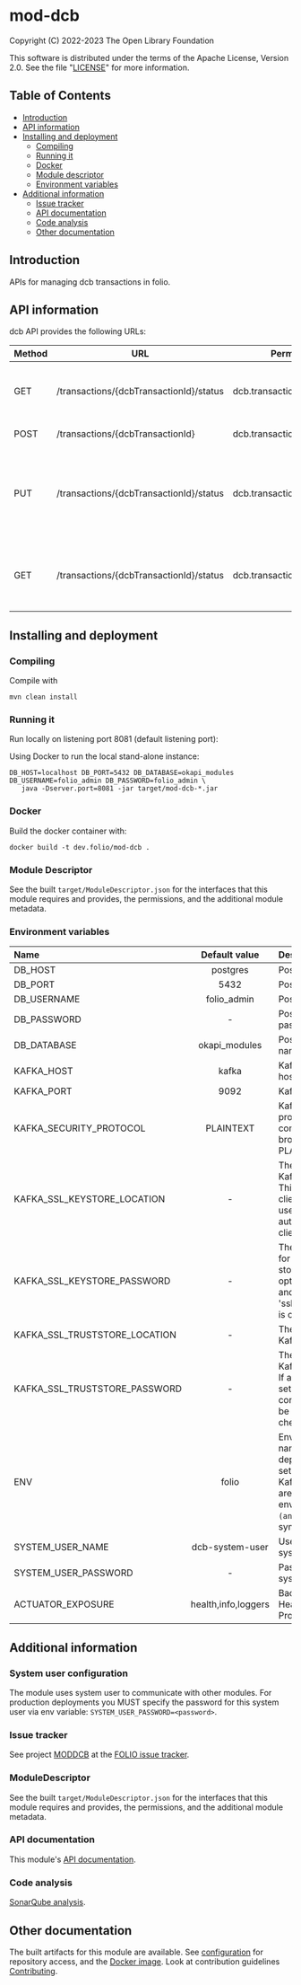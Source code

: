 # mod-dcb

Copyright (C) 2022-2023 The Open Library Foundation

This software is distributed under the terms of the Apache License,
Version 2.0. See the file "[LICENSE](LICENSE)" for more information.

## Table of Contents

- [Introduction](#introduction)
- [API information](#api-information)
- [Installing and deployment](#installing-and-deployment)
  - [Compiling](#compiling)
  - [Running it](#running-it)
  - [Docker](#docker)
  - [Module descriptor](#module-descriptor)
  - [Environment variables](#environment-variables)
- [Additional information](#Additional-information)
  - [Issue tracker](#issue-tracker)
  - [API documentation](#api-documentation)
  - [Code analysis](#code-analysis)
  - [Other documentation](#other-documentation)

## Introduction

APIs for managing dcb transactions in folio.

## API information

dcb API provides the following URLs:

| Method | URL                                                     | Permissions                           | Description                                                                         |
|--------|---------------------------------------------------------|---------------------------------------|-------------------------------------------------------------------------------------|
| GET    | /transactions/{dcbTransactionId}/status                      | dcb.transactions.get      | Gets status of transaction based on transactionId                                   |
| POST   | /transactions/{dcbTransactionId}                                             | dcb.transactions.post        | create new transaction                                                              |
| PUT    | /transactions/{dcbTransactionId}/status                            | dcb.transactions.put         | Update the status of the transaction and it will trigger automatic action if needed |
| GET    | /transactions/{dcbTransactionId}/status                            | dcb.transactions.collection.get         | get list of transaction updated between a given query range |

## Installing and deployment

### Compiling

Compile with
```shell
mvn clean install
```

### Running it

Run locally on listening port 8081 (default listening port):

Using Docker to run the local stand-alone instance:

```shell
DB_HOST=localhost DB_PORT=5432 DB_DATABASE=okapi_modules DB_USERNAME=folio_admin DB_PASSWORD=folio_admin \
   java -Dserver.port=8081 -jar target/mod-dcb-*.jar
```

### Docker

Build the docker container with:

```shell
docker build -t dev.folio/mod-dcb .
```

### Module Descriptor

See the built `target/ModuleDescriptor.json` for the interfaces that this module
requires and provides, the permissions, and the additional module metadata.

### Environment variables

| Name                   |    Default value    | Description                                                                                                                                                                |
|:-----------------------|:-------------------:|:---------------------------------------------------------------------------------------------------------------------------------------------------------------------------|
| DB_HOST                |      postgres       | Postgres hostname                                                                                                                                                          |
| DB_PORT                |        5432         | Postgres port                                                                                                                                                              |
| DB_USERNAME            |     folio_admin     | Postgres username                                                                                                                                                          |
| DB_PASSWORD            |          -          | Postgres username password                                                                                                                                                 |
| DB_DATABASE            |    okapi_modules    | Postgres database name                                                                                                                                                     |
| KAFKA_HOST             |        kafka        | Kafka broker hostname                                                                                                                                                      |
| KAFKA_PORT             |        9092         | Kafka broker port                                                                                                                                                          |
| KAFKA_SECURITY_PROTOCOL       |       PLAINTEXT       | Kafka security protocol used to communicate with brokers (SSL or PLAINTEXT)                                                                                |
| KAFKA_SSL_KEYSTORE_LOCATION   |           -           | The location of the Kafka key store file. This is optional for client and can be used for two-way authentication for client.                               |
| KAFKA_SSL_KEYSTORE_PASSWORD   |           -           | The store password for the Kafka key store file. This is optional for client and only needed if 'ssl.keystore.location' is configured.                     |
| KAFKA_SSL_TRUSTSTORE_LOCATION |           -           | The location of the Kafka trust store file.                                                                                                                |
| KAFKA_SSL_TRUSTSTORE_PASSWORD |           -           | The password for the Kafka trust store file. If a password is not set, trust store file configured will still be used, but integrity checking is disabled. |
| ENV                    |        folio        | Environment. Logical name of the deployment, must be set if Kafka/Elasticsearch are shared for environments, `a-z (any case)`, `0-9`, `-`, `_` symbols only allowed        |
| SYSTEM\_USER\_NAME     |   dcb-system-user   | Username of the system user                                                                                                                                                |
| SYSTEM\_USER\_PASSWORD |          -          | Password of the system user                                                                                                                                                |
| ACTUATOR\_EXPOSURE     | health,info,loggers | Back End Module Health Check Protocol                                                                                                                                      |
## Additional information

### System user configuration
The module uses system user to communicate with other modules.
For production deployments you MUST specify the password for this system user via env variable:
`SYSTEM_USER_PASSWORD=<password>`.

### Issue tracker

See project [MODDCB](https://issues.folio.org/projects/MODDCB)
at the [FOLIO issue tracker](https://dev.folio.org/guidelines/issue-tracker).

### ModuleDescriptor

See the built `target/ModuleDescriptor.json` for the interfaces that this module
requires and provides, the permissions, and the additional module metadata.

### API documentation

This module's [API documentation](https://dev.folio.org/reference/api/#mod-dcb).

### Code analysis

[SonarQube analysis](https://sonarcloud.io/project/overview?id=org.folio:mod-dcb).

## Other documentation

The built artifacts for this module are available.
See [configuration](https://dev.folio.org/download/artifacts) for repository access,
and the [Docker image](https://hub.docker.com/r/folioci/mod-dcb). Look at contribution guidelines [Contributing](https://dev.folio.org/guidelines/contributing).
